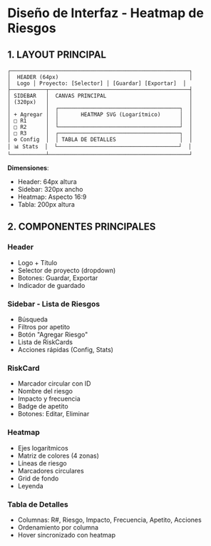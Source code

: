 # Diseño de Interfaz - Heatmap de Riesgos

## 1. LAYOUT PRINCIPAL

```
┌────────────────────────────────────────────────────────┐
│  HEADER (64px)                                         │
│  Logo │ Proyecto: [Selector] │ [Guardar] [Exportar]  │
├───────────┬────────────────────────────────────────────┤
│ SIDEBAR   │  CANVAS PRINCIPAL                          │
│ (320px)   │                                            │
│           │  ┌──────────────────────────────────────┐  │
│ + Agregar │  │       HEATMAP SVG (Logarítmico)      │  │
│ □ R1      │  │                                      │  │
│ □ R2      │  └──────────────────────────────────────┘  │
│ □ R3      │  ┌──────────────────────────────────────┐  │
│ ⚙ Config  │  │ TABLA DE DETALLES                    │  │
│ 📊 Stats  │  └──────────────────────────────────────┘  │
└───────────┴────────────────────────────────────────────┘
```

**Dimensiones**:
- Header: 64px altura
- Sidebar: 320px ancho
- Heatmap: Aspecto 16:9
- Tabla: 200px altura

## 2. COMPONENTES PRINCIPALES

### Header
- Logo + Título
- Selector de proyecto (dropdown)
- Botones: Guardar, Exportar
- Indicador de guardado

### Sidebar - Lista de Riesgos
- Búsqueda
- Filtros por apetito
- Botón "Agregar Riesgo"
- Lista de RiskCards
- Acciones rápidas (Config, Stats)

### RiskCard
- Marcador circular con ID
- Nombre del riesgo
- Impacto y frecuencia
- Badge de apetito
- Botones: Editar, Eliminar

### Heatmap
- Ejes logarítmicos
- Matriz de colores (4 zonas)
- Líneas de riesgo
- Marcadores circulares
- Grid de fondo
- Leyenda

### Tabla de Detalles
- Columnas: R#, Riesgo, Impacto, Frecuencia, Apetito, Acciones
- Ordenamiento por columna
- Hover sincronizado con heatmap
